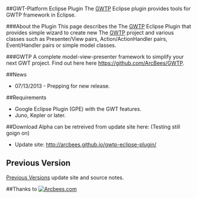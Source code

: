 ##GWT-Platform Eclipse Plugin
The [GWTP](https://github.com/ArcBees/GWTP) Eclipse plugin provides tools for GWTP framework in Eclipse. 

###About the Plugin
This page describes the The [GWTP](https://github.com/ArcBees/GWTP) Eclipse Plugin that provides simple wizard to create new 
The [GWTP](https://github.com/ArcBees/GWTP) project and 
various classes such as Presenter/View pairs, Action/ActionHandler pairs, Event/Handler pairs or simple model classes.

###GWTP
A complete model-view-presenter framework to simplify your next GWT project. Find out here here https://github.com/ArcBees/GWTP.

##News
* 07/13/2013 - Prepping for new release.

##Requirements
* Google Eclipse Plugin (GPE) with the GWT features. 
* Juno, Kepler or later. 

##Download
Alpha can be retreived from update site here: (Testing still goign on)

* Update site: http://arcbees.github.io/gwtp-eclipse-plugin/

## Previous Version
[Previous Versions](https://github.com/ArcBees/gwtp-eclipse-plugin/wiki/Previous-Versions) update site and source notes. 

##Thanks to
[![Arcbees.com](http://arcbees-ads.appspot.com/ad.png)](http://arcbees.com)
